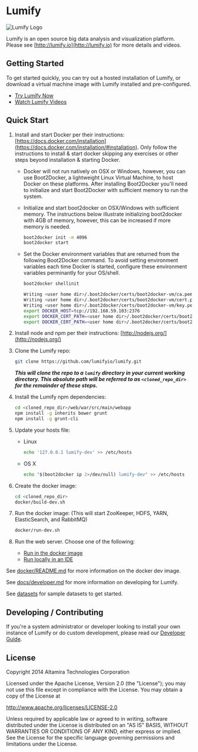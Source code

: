 # Lumify

![Lumify Logo](web/war/src/main/webapp/img/lumify-logo.png?raw=true)

Lumify is an open source big data analysis and visualization platform. Please see [http://lumify.io](http://lumify.io) for more details and videos.

## Getting Started

To get started quickly, you can try out a hosted installation of Lumify, or download a virtual machine image with Lumify installed and pre-configured.

- [Try Lumify Now](http://lumify.io/try.html)
- [Watch Lumify Videos](https://www.youtube.com/playlist?list=PLDX7b-6_sNA7SCJw5rB9EF0TDpQyrO2XR)

## Quick Start

1. Install and start Docker per their instructions: [https://docs.docker.com/installation](https://docs.docker.com/installation/#installation).  Only follow the instructions to install & start docker skipping any exercises or other steps beyond installation & starting Docker.
	- Docker will not run natively on OSX or Windows, however, you can use Boot2Docker, a lightweight Linux Virtual Machine, to
	  host Docker on these platforms.  After installing Boot2Docker you'll need to initialize and start Boot2Docker with
	  sufficient memory to run the system.
	  
	- Initialize and start boot2docker on OSX/Windows with sufficient memory.  The instructions below illustrate initializing
	  boot2docker with 4GB of memory, however, this can be increased if more memory is needed.

		```sh
		boot2docker init -m 4096
		boot2docker start
		```
	- Set the Docker environment variables that are returned from the following Boot2Docker command.  To avoid setting environment variables each time Docker is started, configure these environment variables perminantly for your OS/shell.

		```sh
		boot2docker shellinit
		
		Writing <user home dir>/.boot2docker/certs/boot2docker-vm/ca.pem
		Writing <user home dir>/.boot2docker/certs/boot2docker-vm/cert.pem
		Writing <user home dir>/.boot2docker/certs/boot2docker-vm/key.pem
		export DOCKER_HOST=tcp://192.168.59.103:2376
		export DOCKER_CERT_PATH=<user home dir>/.boot2docker/certs/boot2docker-vm
		export DOCKER_CERT_PATH=<user home dir>/.boot2docker/certs/boot2docker-vm
		```

1. Install node and npm per their instructions: [http://nodejs.org/](http://nodejs.org/)

1. Clone the Lumify repo:

    ```sh
    git clone https://github.com/lumifyio/lumify.git
    ```
    
    **_This will clone the repo to a `lumify` directory in your current working directory.  This absolute path will be referred to as `<cloned_repo_dir>` for the remainder of these steps._**

1. Install the Lumify npm dependencies:
    
    ```sh
    cd <cloned_repo_dir>/web/war/src/main/webapp
    npm install -g inherits bower grunt
    npm install -g grunt-cli
    ```

1. Update your hosts file:
    - Linux

        ```sh
        echo '127.0.0.1 lumify-dev' >> /etc/hosts
        ```
        
    - OS X

        ```sh
        echo "$(boot2docker ip 2>/dev/null) lumify-dev" >> /etc/hosts
        ```

1. Create the docker image:
    
    ```sh
    cd <cloned_repo_dir>
    docker/build-dev.sh
    ```

1. Run the docker image: (This will start ZooKeeper, HDFS, YARN, ElasticSearch, and RabbitMQ)
   
    ```sh
    docker/run-dev.sh
    ```

1. Run the web server. Choose one of the following:
   * [Run in the docker image](docker/README.md#docker-web-server)
   * [Run locally in an IDE](docs/ide.md#development-jetty-web-server)

See [docker/README.md](docker/) for more information on the docker dev image.

See [docs/developer.md](docs/developer.md) for more information on developing for Lumify.

See [datasets](datasets) for sample datasets to get started.

## Developing / Contributing

If you're a system administrator or developer looking to install your own instance of Lumify or do custom development,
please read our [Developer Guide](docs/developer.md).


## License

Copyright 2014 Altamira Technologies Corporation

Licensed under the Apache License, Version 2.0 (the "License");
you may not use this file except in compliance with the License.
You may obtain a copy of the License at

   http://www.apache.org/licenses/LICENSE-2.0

Unless required by applicable law or agreed to in writing, software
distributed under the License is distributed on an "AS IS" BASIS,
WITHOUT WARRANTIES OR CONDITIONS OF ANY KIND, either express or implied.
See the License for the specific language governing permissions and
limitations under the License.
